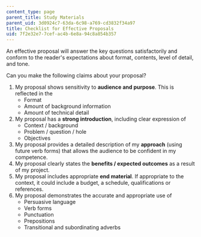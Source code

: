 ```yaml
---
content_type: page
parent_title: Study Materials
parent_uid: 3d0924c7-63da-6c98-a769-cd3832f34a97
title: Checklist for Effective Proposals
uid: 7f2e32e7-7cef-ac4b-6e8a-94c8a854b357
---
```


An effective proposal will answer the key questions satisfactorily and conform to the reader's expectations about format, contents, level of detail, and tone.

Can you make the following claims about your proposal?

1.  My proposal shows sensitivity to **audience and purpose**. This is reflected in the
    *   Format
    *   Amount of background information
    *   Amount of technical detail
2.  My proposal has a **strong introduction**, including clear expression of
    *   Context / background
    *   Problem / question / hole
    *   Objectives
3.  My proposal provides a detailed description of my **approach** (using future verb forms) that allows the audience to be confident in my competence.
4.  My proposal clearly states the **benefits / expected outcomes** as a result of my project.
5.  My proposal includes appropriate **end material**. If appropriate to the context, it could include a budget, a schedule, qualifications or references.
6.  My proposal demonstrates the accurate and appropriate use of
    *   Persuasive language
    *   Verb forms
    *   Punctuation
    *   Prepositions
    *   Transitional and subordinating adverbs